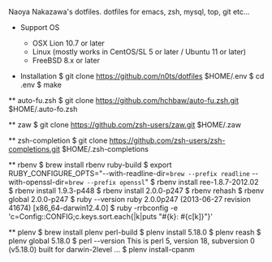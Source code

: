 Naoya Nakazawa's dotfiles. dotfiles for emacs, zsh, mysql, top, git etc...

* Support OS
  - OSX Lion 10.7 or later
  - Linux (mostly works in CentOS/SL 5 or later / Ubuntu 11 or later)
  - FreeBSD 8.x or later

* Installation
  $ git clone https://github.com/n0ts/dotfiles $HOME/.env
  $ cd .env
  $ make

** auto-fu.zsh
  $ git clone https://github.com/hchbaw/auto-fu.zsh.git $HOME/.auto-fo.zsh

** zaw
  $ git clone https://github.com/zsh-users/zaw.git $HOME/.zaw

** zsh-completion
  $ git clone https://github.com/zsh-users/zsh-completions.git $HOME/.zsh-completions

** rbenv
  $ brew install rbenv ruby-build
  $ export RUBY_CONFIGURE_OPTS="--with-readline-dir=`brew --prefix readline` --with-openssl-dir=`brew --prefix openssl`"
  $ rbenv install ree-1.8.7-2012.02
  $ rbenv install 1.9.3-p448
  $ rbenv install 2.0.0-p247
  $ rbenv rehash
  $ rbenv global 2.0.0-p247
  $ ruby --version
  ruby 2.0.0p247 (2013-06-27 revision 41674) [x86_64-darwin12.4.0]
  $ ruby -rrbconfig -e 'c=Config::CONFIG;c.keys.sort.each{|k|puts "#{k}: #{c[k]}"}'

** plenv
  $ brew install plenv perl-build
  $ plenv install 5.18.0
  $ plenv reash
  $ plenv global 5.18.0
  $ perl --version
  This is perl 5, version 18, subversion 0 (v5.18.0) built for darwin-2level
  ...
  $ plenv install-cpanm

